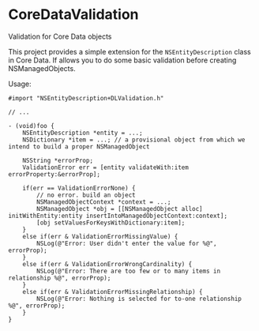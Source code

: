 CoreDataValidation
==================

Validation for Core Data objects

This project provides a simple extension for the `NSEntityDescription` class in Core Data.
If allows you to do some basic validation before creating NSManagedObjects.

Usage:

    #import "NSEntityDescription+DLValidation.h"
    
    // ...
    
    - (void)foo {
        NSEntityDescription *entity = ...;
        NSDictionary *item = ...; // a provisional object from which we intend to build a proper NSManagedObject
        
        NSString *errorProp;
        ValidationError err = [entity validateWith:item errorProperty:&errorProp];
        
        if(err == ValidationErrorNone) {
            // no error. build an object
            NSManagedObjectContext *context = ...; 
            NSManagedObject *obj = [[NSManagedObject alloc] initWithEntity:entity insertIntoManagedObjectContext:context];
            [obj setValuesForKeysWithDictionary:item];
        }
        else if(err & ValidationErrorMissingValue) {
            NSLog(@"Error: User didn't enter the value for %@", errorProp);
        }
        else if(err & ValidationErrorWrongCardinality) {
            NSLog(@"Error: There are too few or to many items in relationship %@", errorProp);
        }
        else if(err & ValidationErrorMissingRelationship) {
            NSLog(@"Error: Nothing is selected for to-one relationship %@", errorProp);
        }
    }
